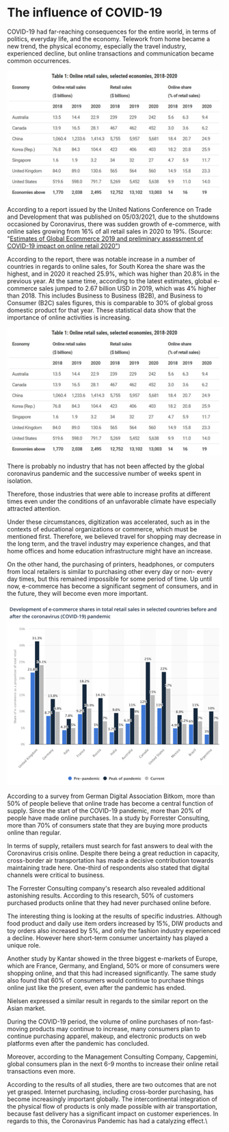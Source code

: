 # The influence of COVID-19

COVID-19 had far-reaching consequences for the entire world, in terms of politics, everyday life, and the economy. Telework from home became a new trend, the physical economy, especially the travel industry, experienced decline, but online transactions and communication became common occurrences.

![](<../.gitbook/assets/image (1).png>)

According to a report issued by the United Nations Conference on Trade and Development that was published on 05/03/2021, due to the shutdowns occasioned by Coronavirus, there was sudden growth of e-commerce, with online sales growing from 16% of all retail sales in 2020 to 19%. (Source: "[Estimates of Global Ecommerce 2019 and preliminary assessment of COVID-19 impact on online retail 2020"](https://unctad.org/system/files/official-document/tn\_unctad\_ict4d18\_en.pdf))

According to the report, there was notable increase in a number of countries in regards to online sales, for South Korea the share was the highest, and in 2020 it reached 25.9%, which was higher than 20.8% in the previous year. At the same time, according to the latest estimates, global e-commerce sales jumped to 2.67 billion USD in 2019, which was 4% higher than 2018. This includes Business to Business (B2B), and Business to Consumer (B2C) sales figures, this is comparable to 30% of global gross domestic product for that year. These statistical data show that the importance of online activities is increasing.

![](<../.gitbook/assets/image (11).png>)

There is probably no industry that has not been affected by the global coronavirus pandemic and the successive number of weeks spent in isolation.

Therefore, those industries that were able to increase profits at different times even under the conditions of an unfavorable climate have especially attracted attention.

Under these circumstances, digitization was accelerated, such as in the contexts of educational organizations or commerce, which must be mentioned first. Therefore, we believed travel for shopping may decrease in the long term, and the travel industry may experience changes, and that home offices and home education infrastructure might have an increase.

On the other hand, the purchasing of printers, headphones, or computers from local retailers is similar to purchasing other every day or non- every day times, but this remained impossible for some period of time. Up until now, e-commerce has become a significant segment of consumers, and in the future, they will become even more important.

![](<../.gitbook/assets/image (9).png>)

According to a survey from German Digital Association Bitkom, more than 50% of people believe that online trade has become a central function of supply. Since the start of the COVID-19 pandemic, more than 20% of people have made online purchases. In a study by Forrester Consulting, more than 70% of consumers state that they are buying more products online than regular.

In terms of supply, retailers must search for fast answers to deal with the Coronavirus crisis online. Despite there being a great reduction in capacity, cross-border air transportation has made a decisive contribution towards maintaining trade here. One-third of respondents also stated that digital channels were critical to business.

The Forrester Consulting company's research also revealed additional astonishing results. According to this research, 50% of customers purchased products online that they had never purchased online before.

The interesting thing is looking at the results of specific industries. Although food product and daily use item orders increased by 15%, DIW products and toy orders also increased by 5%, and only the fashion industry experienced a decline. However here short-term consumer uncertainty has played a unique role.

Another study by Kantar showed in the three biggest e-markets of Europe, which are France, Germany, and England, 50% or more of consumers were shopping online, and that this had increased significantly. The same study also found that 60% of consumers would continue to purchase things online just like the present, even after the pandemic has ended.

Nielsen expressed a similar result in regards to the similar report on the Asian market.

During the COVID-19 period, the volume of online purchases of non-fast-moving products may continue to increase, many consumers plan to continue purchasing apparel, makeup, and electronic products on web platforms even after the pandemic has concluded.

Moreover, according to the Management Consulting Company, Capgemini, global consumers plan in the next 6-9 months to increase their online retail transactions even more.

According to the results of all studies, there are two outcomes that are not yet grasped. Internet purchasing, including cross-border purchasing, has become increasingly important globally. The intercontinental integration of the physical flow of products is only made possible with air transportation, because fast delivery has a significant impact on customer experiences. In regards to this, the Coronavirus Pandemic has had a catalyzing effect.\
